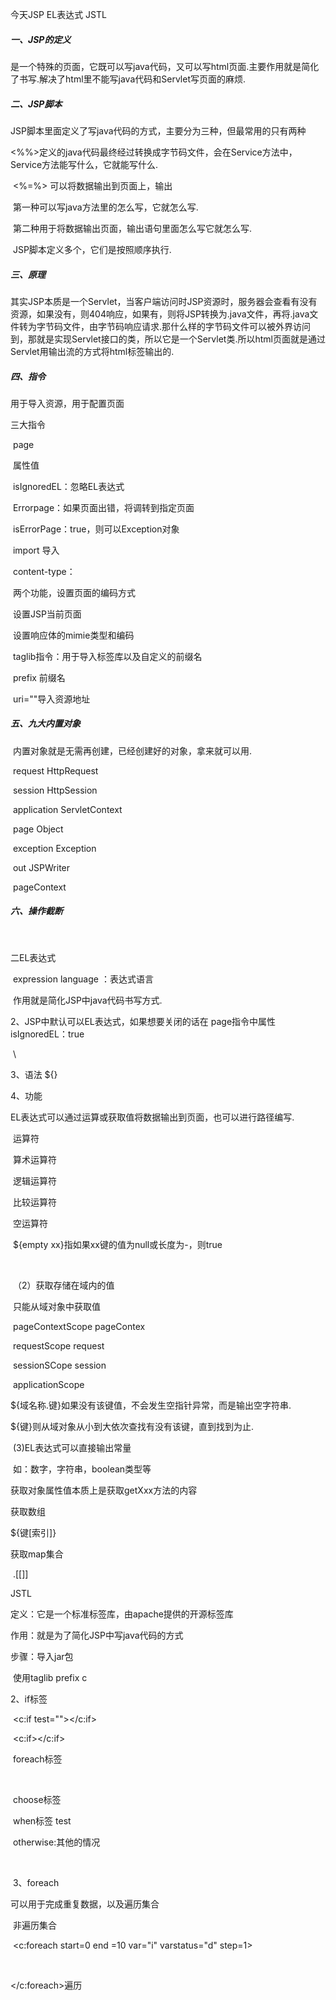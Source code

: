 今天JSP EL表达式 JSTL 

##### 一、JSP的定义

​		是一个特殊的页面，它既可以写java代码，又可以写html页面.主要作用就是简化了书写.解决了html里不能写java代码和Servlet写页面的麻烦.

##### 二、JSP脚本

​	JSP脚本里面定义了写java代码的方式，主要分为三种，但最常用的只有两种

​		<%%>定义的java代码最终经过转换成字节码文件，会在Service方法中，Service方法能写什么，它就能写什么.

​		<%=%> 可以将数据输出到页面上，输出

​		第一种可以写java方法里的怎么写，它就怎么写.

​		第二种用于将数据输出页面，输出语句里面怎么写它就怎么写.

​	JSP脚本定义多个，它们是按照顺序执行.

##### 三、原理

​	其实JSP本质是一个Servlet，当客户端访问时JSP资源时，服务器会查看有没有资源，如果没有，则404响应，如果有，则将JSP转换为.java文件，再将.java文件转为字节码文件，由字节码响应请求.那什么样的字节码文件可以被外界访问到，那就是实现Servlet接口的类，所以它是一个Servlet类.所以html页面就是通过Servlet用输出流的方式将html标签输出的.

##### 四、指令

用于导入资源，用于配置页面

三大指令

​	page

​			属性值	

​				isIgnoredEL：忽略EL表达式

​				Errorpage：如果页面出错，将调转到指定页面

​				isErrorPage：true，则可以Exception对象

​				import 导入

​				content-type：

​					两个功能，设置页面的编码方式

​						设置JSP当前页面

​						设置响应体的mimie类型和编码							

​		taglib指令：用于导入标签库以及自定义的前缀名

​		prefix 前缀名

​		uri=""导入资源地址



##### 五、九大内置对象

​	内置对象就是无需再创建，已经创建好的对象，拿来就可以用.

​		request  		HttpRequest

​		session  		HttpSession

​		application	ServletContext

​		page				Object

​		exception		Exception

​		out					JSPWriter

​		pageContext	

##### 	六、操作截断

​	

二EL表达式

​	expression language	：表达式语言

​	作用就是简化JSP中java代码书写方式.



 2、JSP中默认可以EL表达式，如果想要关闭的话在	page指令中属性isIgnoredEL：true

​	\

3、语法 ${}

4、功能

​		EL表达式可以通过运算或获取值将数据输出到页面，也可以进行路径编写.

​		运算符

​		算术运算符

​		逻辑运算符

​		比较运算符

​		空运算符

​				${empty xx}指如果xx键的值为null或长度为-，则true

​	 

​	（2）获取存储在域内的值

​			只能从域对象中获取值

​			pageContextScope pageContex

​			requestScope    request

​			sessionSCope  session

​			applicationScope 	

${域名称.键}如果没有该键值，不会发生空指针异常，而是输出空字符串.

${键}则从域对象从小到大依次查找有没有该键，直到找到为止.

​	(3)EL表达式可以直接输出常量

​	如：数字，字符串，boolean类型等





获取对象属性值本质上是获取getXxx方法的内容

获取数组

${键[索引]}

获取map集合

​	.[[]]



JSTL

定义：它是一个标准标签库，由apache提供的开源标签库

作用：就是为了简化JSP中写java代码的方式

步骤：导入jar包

​			使用taglib prefix c

2、if标签

​				<c:if test=""></c:if>

​				<c:if></c:if>

​	  foreach标签

​				

​	  choose标签

​				when标签 test

​				otherwise:其他的情况

​	

​	3、foreach

可以用于完成重复数据，以及遍历集合

​	非遍历集合

​		<c:foreach  start=0 end =10 var="i" varstatus="d"  step=1> 

​			

</c:foreach>遍历

